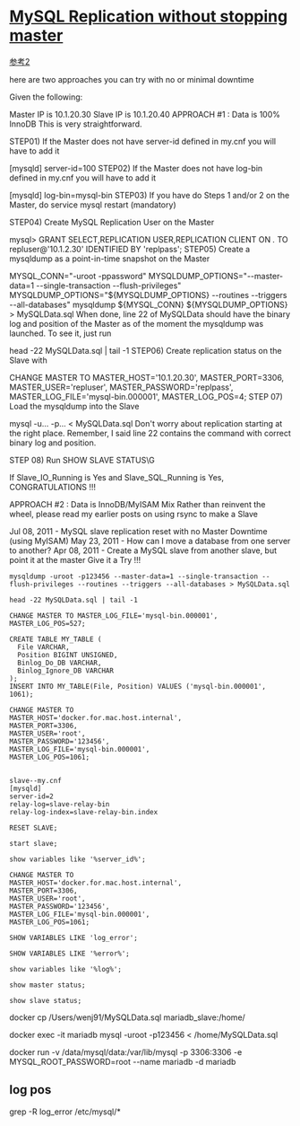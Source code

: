 
# [MySQL Replication without stopping master](https://dba.stackexchange.com/questions/35977/mysql-replication-without-stopping-master)

[参考2](https://www.electricmonk.nl/log/2016/11/06/very-fast-mysql-slave-setup-with-zero-downtime-using-rsync/)

here are two approaches you can try with no or minimal downtime

Given the following:

Master IP is 10.1.20.30
Slave IP is 10.1.20.40
APPROACH #1 : Data is 100% InnoDB
This is very straightforward.

STEP01) If the Master does not have server-id defined in my.cnf you will have to add it

[mysqld]
server-id=100
STEP02) If the Master does not have log-bin defined in my.cnf you will have to add it

[mysqld]
log-bin=mysql-bin
STEP03) If you have do Steps 1 and/or 2 on the Master, do service mysql restart (mandatory)

STEP04) Create MySQL Replication User on the Master

mysql> GRANT SELECT,REPLICATION USER,REPLICATION CLIENT ON *.*
TO repluser@'10.1.2.30' IDENTIFIED BY 'replpass';
STEP05) Create a mysqldump as a point-in-time snapshot on the Master

MYSQL_CONN="-uroot -ppassword"
MYSQLDUMP_OPTIONS="--master-data=1 --single-transaction --flush-privileges"
MYSQLDUMP_OPTIONS="${MYSQLDUMP_OPTIONS} --routines --triggers --all-databases"
mysqldump ${MYSQL_CONN} ${MYSQLDUMP_OPTIONS} > MySQLData.sql 
When done, line 22 of MySQLData should have the binary log and position of the Master as of the moment the mysqldump was launched. To see it, just run

head -22 MySQLData.sql | tail -1
STEP06) Create replication status on the Slave with

CHANGE MASTER TO
MASTER_HOST='10.1.20.30',
MASTER_PORT=3306,
MASTER_USER='repluser',
MASTER_PASSWORD='replpass',
MASTER_LOG_FILE='mysql-bin.000001',
MASTER_LOG_POS=4;
STEP 07) Load the mysqldump into the Slave

mysql -u... -p... < MySQLData.sql 
Don't worry about replication starting at the right place. Remember, I said line 22 contains the command with correct binary log and position.

STEP 08) Run SHOW SLAVE STATUS\G

If Slave_IO_Running is Yes and Slave_SQL_Running is Yes, CONGRATULATIONS !!!

APPROACH #2 : Data is InnoDB/MyISAM Mix
Rather than reinvent the wheel, please read my earlier posts on using rsync to make a Slave

Jul 08, 2011 - MySQL slave replication reset with no Master Downtime (using MyISAM)
May 23, 2011 - How can I move a database from one server to another?
Apr 08, 2011 - Create a MySQL slave from another slave, but point it at the master
Give it a Try !!!


```
mysqldump -uroot -p123456 --master-data=1 --single-transaction --flush-privileges --routines --triggers --all-databases > MySQLData.sql

head -22 MySQLData.sql | tail -1

CHANGE MASTER TO MASTER_LOG_FILE='mysql-bin.000001', MASTER_LOG_POS=527;

CREATE TABLE MY_TABLE (
  File VARCHAR,
  Position BIGINT UNSIGNED,
  Binlog_Do_DB VARCHAR,
  Binlog_Ignore_DB VARCHAR
);
INSERT INTO MY_TABLE(File, Position) VALUES ('mysql-bin.000001', 1061);

CHANGE MASTER TO
MASTER_HOST='docker.for.mac.host.internal',
MASTER_PORT=3306,
MASTER_USER='root',
MASTER_PASSWORD='123456',
MASTER_LOG_FILE='mysql-bin.000001',
MASTER_LOG_POS=1061;


slave--my.cnf
[mysqld]
server-id=2
relay-log=slave-relay-bin
relay-log-index=slave-relay-bin.index

RESET SLAVE;

start slave;

show variables like '%server_id%';

CHANGE MASTER TO
MASTER_HOST='docker.for.mac.host.internal',
MASTER_PORT=3306,
MASTER_USER='root',
MASTER_PASSWORD='123456',
MASTER_LOG_FILE='mysql-bin.000001',
MASTER_LOG_POS=1061;

SHOW VARIABLES LIKE 'log_error';

SHOW VARIABLES LIKE '%error%';

show variables like '%log%';

show master status;

show slave status;
```


docker cp /Users/wenj91/MySQLData.sql mariadb_slave:/home/

docker exec -it mariadb mysql -uroot -p123456 < /home/MySQLData.sql

docker run -v /data/mysql/data:/var/lib/mysql -p 3306:3306 -e MYSQL_ROOT_PASSWORD=root  --name mariadb -d mariadb

## log pos
grep -R log_error /etc/mysql/*
